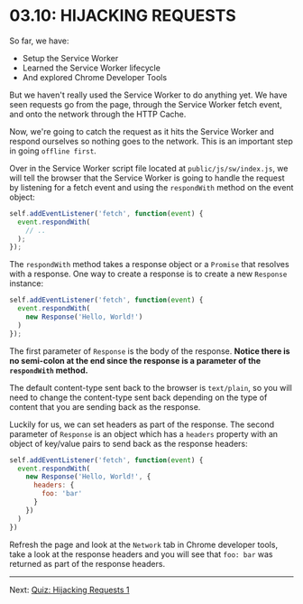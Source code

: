 # 03.10: HIJACKING REQUESTS
So far, we have:

  - Setup the Service Worker
  - Learned the Service Worker lifecycle
  - And explored Chrome Developer Tools
  
But we haven't really used the Service Worker to do anything yet. We have seen requests go from the page, through the Service Worker fetch event, and onto the network through the HTTP Cache.

Now, we're going to catch the request as it hits the Service Worker and respond ourselves so nothing goes to the network. This is an important step in going `offline first`.

Over in the Service Worker script file located at `public/js/sw/index.js`, we will tell the browser that the Service Worker is going to handle the request by listening for a fetch event and using the `respondWith` method on the event object:

```js
self.addEventListener('fetch', function(event) {
  event.respondWith(
    // ..
  );
});
```

The `respondWith` method takes a response object or a `Promise` that resolves with a response. One way to create a response is to create a new `Response` instance:

```js
self.addEventListener('fetch', function(event) {
  event.respondWith(
    new Response('Hello, World!')
  )
});
```

The first parameter of `Response` is the body of the response. **Notice there is no semi-colon at the end since the response is a parameter of the `respondWith` method.**

The default content-type sent back to the browser is `text/plain`, so you will need to change the content-type sent back depending on the type of content that you are sending back as the response.

Luckily for us, we can set headers as part of the response. The second parameter of `Response` is an object which has a `headers` property with an object of key/value pairs to send back as the response headers:

```js
self.addEventListener('fetch', function(event) {
  event.respondWith(
    new Response('Hello, World!', {
      headers: {
        foo: 'bar'
      }
    })
  )
})
```

Refresh the page and look at the `Network` tab in Chrome developer tools, take a look at the response headers and you will see that `foo: bar` was returned as part of the response headers.

- - -

Next: [Quiz: Hijacking Requests 1](./11-quiz-hijacking-requests-1.md)